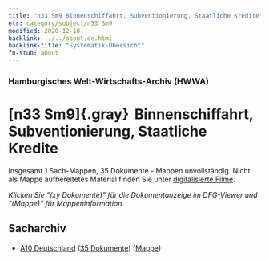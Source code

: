 ```yaml
---
title: "n33 Sm9 Binnenschiffahrt, Subventionierung, Staatliche Kredite"
etr: category/subject/n33 Sm9
modified: 2020-12-18
backlink: ../../about.de.html
backlink-title: "Systematik-Übersicht"
fn-stub: about
---
```


### Hamburgisches Welt-Wirtschafts-Archiv (HWWA)
# [n33 Sm9]{.gray}&#8201; Binnenschiffahrt, Subventionierung, Staatliche Kredite&#160; 




Insgesamt 1 Sach-Mappen, 35 Dokumente - Mappen unvollständig.
Nicht als Mappe aufbereitetes Material finden Sie unter [digitalisierte Filme](/film/h1_sh).

_Klicken Sie "(xy Dokumente)" für die Dokumentanzeige im DFG-Viewer und "(Mappe)" für Mappeninformation._

## Sacharchiv



- [A10 Deutschland](../../../geo/about.de.html#A10) (<a href="https://dfg-viewer.de/show/?tx_dlf[id]=https://pm20.zbw.eu/mets/sh/1261xx/126128/1456xx/145647/public.mets.de.xml" target="_blank">35 Dokumente</a>) ([Mappe](http://purl.org/pressemappe20/folder/sh/126128,145647))


